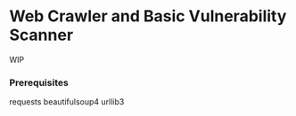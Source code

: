 # Web Crawler and Basic Vulnerability Scanner
WIP

### Prerequisites

requests 
beautifulsoup4 
urllib3